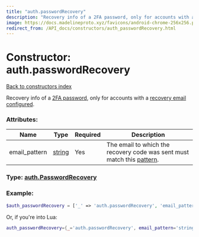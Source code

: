 ```yaml
---
title: "auth.passwordRecovery"
description: "Recovery info of a 2FA password, only for accounts with a recovery email configured."
image: https://docs.madelineproto.xyz/favicons/android-chrome-256x256.png
redirect_from: /API_docs/constructors/auth_passwordRecovery.html
---
```

# Constructor: auth.passwordRecovery  
[Back to constructors index](index.md)



Recovery info of a [2FA password](https://core.telegram.org/api/srp), only for accounts with a [recovery email configured](https://core.telegram.org/api/srp#email-verification).

### Attributes:

| Name     |    Type       | Required | Description |
|----------|---------------|----------|-------------|
|email\_pattern|[string](../types/string.md) | Yes|The email to which the recovery code was sent must match this [pattern](https://core.telegram.org/api/pattern).|



### Type: [auth.PasswordRecovery](../types/auth.PasswordRecovery.md)


### Example:

```php
$auth_passwordRecovery = ['_' => 'auth.passwordRecovery', 'email_pattern' => 'string'];
```  


Or, if you're into Lua:

```lua
auth_passwordRecovery={_='auth.passwordRecovery', email_pattern='string'}

```


